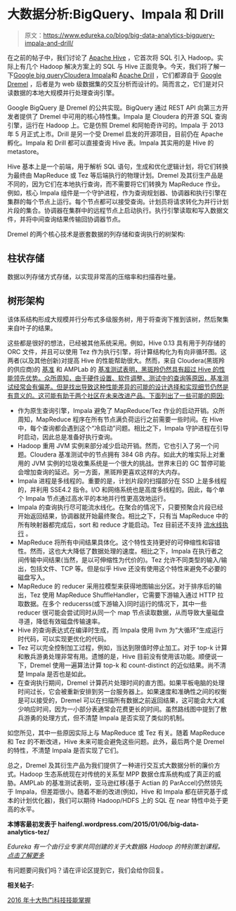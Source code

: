 # 大数据分析:BigQuery、Impala 和 Drill

> 原文：<https://www.edureka.co/blog/big-data-analytics-bigquery-impala-and-drill/>

在之前的帖子中，我们讨论了 [Apache Hive](https://haifengl.wordpress.com/2014/09/02/big-data-analytics-hive/ "Big Data Analytics: Hive") ，它首次将 SQL 引入 Hadoop。实际上有几个 Hadoop 解决方案上的 SQL 与 Hive 正面竞争。今天，我们将了解一下[Google big query](https://developers.google.com/bigquery/)[Cloudera Impala](http://www.cloudera.com/content/cloudera/en/products-and-services/cdh/impala.html)和 [Apache Drill](http://incubator.apache.org/drill/) ，它们都源自于 [Google Dremel](http://research.google.com/pubs/pub36632.html) ，后者是为 web 级数据集的交互分析而设计的。简而言之，它们是对只读数据的本地大规模并行处理查询引擎。

Google BigQuery 是 Dremel 的公共实现。BigQuery 通过 REST API 向第三方开发者提供了 Dremel 中可用的核心特性集。Impala 是 Cloudera 的开源 SQL 查询引擎，运行在 Hadoop 上。它是仿照 Dremel 和阿帕奇许可的。Impala 于 2013 年 5 月正式上市。Drill 是另一个受 Dremel 启发的开源项目，目前仍在 Apache 孵化。Impala 和 Drill 都可以直接查询 Hive 表。Impala 其实用的是 Hive 的 metastore。

Hive 基本上是一个前端，用于解析 SQL 语句，生成和优化逻辑计划，将它们转换为最终由 MapReduce 或 Tez 等后端执行的物理计划。Dremel 及其衍生产品是不同的，因为它们在本地执行查询，而不需要将它们转换为 MapReduce 作业。例如，核心 Impala 组件是一个守护进程，作为查询规划器、协调器和执行引擎在集群的每个节点上运行。每个节点都可以接受查询。计划员将请求转化为并行计划片段的集合。协调器在集群中的远程节点上启动执行。执行引擎读取和写入数据文件，并将中间查询结果传输回协调器节点。

Dremel 的两个核心技术是嵌套数据的列存储和查询执行的树架构:

## 柱状存储

数据以列存储方式存储，以实现非常高的压缩率和扫描吞吐量。

## 树形架构

该体系结构形成大规模并行分布式多级服务树，用于将查询下推到该树，然后聚集来自叶子的结果。

这些都是很好的想法，已经被其他系统采用。例如，Hive 0.13 具有用于列存储的 ORC 文件，并且可以使用 Tez 作为执行引擎，将计算结构化为有向非循环图。这两者(以及其他创新)对提高 Hive 的性能帮助很大。然而，来自 Cloudera(黑斑羚的供应商)的 [基准](http://blog.cloudera.com/blog/2014/05/new-sql-choices-in-the-apache-hadoop-ecosystem-why-impala-continues-to-lead/) 和 AMPLab 的 [基准测试表明，黑斑羚仍然具有超过 Hive 的性能领先优势。众所周知，由于硬件设置、软件调整、测试中的查询等原因，基准测试经常会有偏差。但是找出导致这种性能差异的可能的设计选择和实现细节仍然是有意义的。这可能有助于两个社区在未来改进产品。下面列出了一些可能的原因:](https://amplab.cs.berkeley.edu/benchmark/)

*   作为原生查询引擎，Impala 避免了 MapReduce/Tez 作业的启动开销。众所周知，MapReduce 程序在所有节点满负荷运行之前需要一些时间。在 Hive 中，每个查询都会遇到这个“冷启动”问题。相比之下，Impala 守护进程在引导时启动，因此总是准备好执行查询。
*   Hadoop 重用 JVM 实例来部分减少启动开销。然而，它也引入了另一个问题。Cloudera 基准测试中的节点拥有 384 GB 内存。如此大的堆实际上对重用的 JVM 实例的垃圾收集系统是一个很大的挑战。世界末日的 GC 暂停可能会增加查询的延迟。另一方面，黑斑羚更喜欢这样的大内存。
*   Impala 进程是多线程的。重要的是，计划片段的扫描部分在 SSD 上是多线程的，并利用 SSE4.2 指令。I/O 和网络系统也是高度多线程的。因此，每个单个 Impala 节点通过高水平的本地并行性更高效地运行。
*   Impala 的查询执行尽可能流水线化。在聚合的情况下，只要预聚合片段已经开始返回结果，协调器就开始最终聚合。相比之下，只有当 MapReduce 中的所有映射器都完成后，sort 和 reduce 才能启动。Tez 目前还不支持 [流水线执行](https://issues.apache.org/jira/browse/TEZ-1166) 。
*   MapReduce 将所有中间结果具体化。这个特性支持更好的可伸缩性和容错性。然而，这也大大降低了数据处理的速度。相比之下，Impala 在执行者之间传输中间结果(当然，是以可伸缩性为代价的)。Tez 允许不同类型的输入/输出，包括文件、TCP 等。但是似乎 Hive 还没有使用这个特性来避免不必要的磁盘写入。
*   MapReduce 的 reducer 采用拉模型来获得地图输出分区。对于排序后的输出，Tez 使用 MapReduce ShuffleHandler，它需要下游输入通过 HTTP 拉取数据。在多个 reducerss(或下游输入)同时运行的情况下，其中一些 reducer 很可能会尝试同时从同一个 map 节点读取数据，从而导致大量磁盘寻道，降低有效磁盘传输速率。
*   Hive 的查询表达式在编译时生成，而 Impala 使用 llvm 为“大循环”生成运行时代码，可以实现更优化的代码。
*   Tez 可以完全控制加工过程，例如，当达到限值时停止加工。对于 top-k 计算和散兵游勇处理非常有用。遗憾的是，Hive 目前没有使用该功能。顺便说一下，Dremel 使用一遍算法计算 top-k 和 count-distinct 的近似结果。尚不清楚 Impala 是否也是如此。
*   在查询执行期间，Dremel 计算药片处理时间的直方图。如果平板电脑的处理时间过长，它会被重新安排到另一台服务器上。如果速度和准确性之间的权衡是可以接受的，Dremel 可以在扫描所有数据之前返回结果，这可能会大大减少响应时间，因为一小部分表通常会花费更长的时间。虽然路线图中提到了散兵游勇的处理方式，但不清楚 Impala 是否实现了类似的机制。

如您所见，其中一些原因实际上与 MapReduce 或 Tez 有关。随着 MapReduce 和 Tez 的不断改进，Hive 未来可能会避免这些问题。此外，最后两个是 Dremel 的特性，不清楚 Impala 是否实现了它们。

总之，Dremel 及其衍生产品为我们提供了一种进行交互式大数据分析的廉价方式。Hadoop 生态系统现在对传统的关系型 MPP 数据仓库系统构成了真正的威胁。AMPLab 的基准测试表明，亚马逊红移(基于 Actian 的 ParAccel)仍然领先于 Impala，但差距很小。随着不断的改进(例如，Hive 和 Impala 都在研究基于成本的计划优化器)，我们可以期待 Hadoop/HDFS 上的 SQL 在 near 特性中处于更高的水平。

**本博客最初发表于 haifengl.wordpress.com/2015/01/06/big-data-analytics-tez/**

*Edureka 有一个由行业专家共同创建的关于大数据& Hadoop 的特别策划课程。 [点击了解更多](https://www.edureka.co/big-data-and-hadoop)*

有问题要问我们吗？请在评论区提到它，我们会给你回复。

**相关帖子:**

[2016 年十大热门科技技能掌握](https://www.edureka.co/blog/10-hottest-tech-skills-in-2016/)